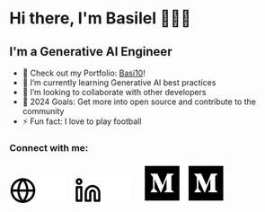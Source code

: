 # Hi there, I'm Basilel 👋👋👋 

## I'm a Generative AI Engineer

- 🔭 Check out my Portfolio: [Basi10](https://github.com/Basi10)!
- 🌱 I’m currently learning Generative AI best practices
- 👯 I’m looking to collaborate with other developers
- 🥅 2024 Goals: Get more into open source and contribute to the community
- ⚡ Fun fact: I love to play football 

### Connect with me:

[![website](./img/globe-light.svg)](https://jedisam.github.io/#gh-light-mode-only)
[![website](./img/globe-dark.svg)](https://jedisam.github.io/#gh-dark-mode-only)
&nbsp;&nbsp;
[![website](./img/linkedin-light.svg)](https://www.linkedin.com/in/basilel-birru-8a6a6019b/#gh-light-mode-only)
[![website](./img/linkedin-dark.svg)](https://www.linkedin.com/in/basilel-birru-8a6a6019b/#gh-dark-mode-only)
&nbsp;&nbsp;&nbsp;
[![website](./img/medium-light5.svg)](https://medium.com/@basibirru#gh-light-mode-only)
[![website](./img/medium-light5.svg)](https://medium.com/@basibirru#gh-dark-mode-only)
<!-- [![website](./img/medium-dark.svg)](https://medium.com/@yidisam18#gh-dark-mode-only) -->

